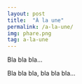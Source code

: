 ```yaml
---
layout: post
title:  "À la une"
permalink: /a-la-une/
img: phare.png
tag: a-la-une
---
```

Bla bla bla...

Bla bla bla, bla bla bla...
